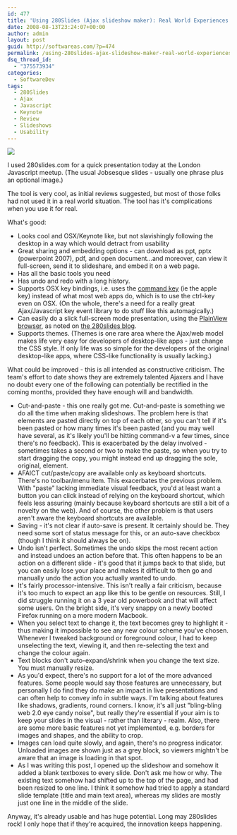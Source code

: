 ```yaml
---
id: 477
title: 'Using 280Slides (Ajax slideshow maker): Real World Experiences'
date: 2008-08-13T23:24:07+00:00
author: admin
layout: post
guid: http://softwareas.com/?p=474
permalink: /using-280slides-ajax-slideshow-maker-real-world-experiences/
dsq_thread_id:
  - "375573934"
categories:
  - SoftwareDev
tags:
  - 280Slides
  - Ajax
  - Javascript
  - Keynote
  - Review
  - Slideshows
  - Usability
---
```

<a href="http://280slides.com"><img src="http://picupper.com/2008/08/13/2628847277_f0dd16c0e1.jpg"/></a>

I used 280slides.com for a quick presentation today at the London Javascript meetup. (The usual Jobsesque slides - usually one phrase plus an optional image.)

The tool is very cool, as initial reviews suggested, but most of those folks had not used it in a real world situation. The tool has it's complications when you use it for real.

What's good:

* Looks cool and OSX/Keynote like, but not slavishingly following the desktop in a way which would detract from usability
* Great sharing and embedding options - can download as ppt, pptx (powerpoint 2007), pdf, and open document...and moreover, can view it full-screen, send it to slideshare, and embed it on a web page.
* Has all the basic tools you need
* Has undo and redo with a long history.
* Supports OSX key bindings, i.e. uses the <a href="http://en.wikipedia.org/wiki/Command_key">command key</a> (ie the apple key) instead of what most web apps do, which is to use the ctrl-key even on OSX. (On the whole, there's a need for a really great Ajax/Javascript key event library to do stuff like this automagically.)
* Can easily do a slick full-screen mode presentation, using the <a href="www.barbariangroup.com/software/plainview_app_1_0">PlainView browser</a>, as noted on <a href="http://blog.280north.com/2008/06/19/go-fullscreen-with-plainview/">the 280slides blog</a>.
* Supports themes. (Themes is one rare area where the Ajax/web model makes life very easy for developers of desktop-like apps - just change the CSS style. If only life was so simple for the developers of the original desktop-like apps, where CSS-like functionality is usually lacking.)

What could be improved - this is all intended as constructive criticism. The team's effort to date shows they are extremely talented Ajaxers and I have no doubt every one of the following can potentially be rectified in the coming months, provided they have enough will and bandwidth.

* Cut-and-paste - this one really got me. Cut-and-paste is something we do all the time when making slideshows. The problem here is that elements are pasted directly on top of each other, so you can't tell if it's been pasted or how many times it's been pasted (and you may well have several, as it's likely you'll be hitting command-v a few times, since there's no feedback). This is exacerbated by the delay involved - sometimes takes a second or two to make the paste, so when you try to start dragging the copy, you might instead end up dragging the sole, original, element.
* AFAICT cut/paste/copy are available only as keyboard shortcuts. There's no toolbar/menu item. This exacerbates the previous problem. With "paste" lacking immediate visual feedback, you'd at least want a button you can click instead of relying on the keyboard shortcut, which feels less assuring (mainly because keyboard shortcuts are still a bit of a novelty on the web). And of course, the other problem is that users aren't aware the keyboard shortcuts are available.
* Saving - it's not clear if auto-save is present. It certainly should be. They need some sort of status message for this, or an auto-save checkbox (though I think it should always be on).
* Undo isn't perfect. Sometimes the undo skips the most recent action and instead undoes an action before that. This often happens to be an action on a different slide - it's good that it jumps back to that slide, but you can easily lose your place and makes it difficult to then go and manually undo the action you actually wanted to undo.
* It's fairly processor-intensive. This isn't really a fair criticism, because it's too much to expect an app like this to be gentle on resources. Still, I did struggle running it on a 3 year old powerbook and that will affect some users. On the bright side, it's very snappy on a newly booted Firefox running on a more modern Macbook.
* When you select text to change it, the text becomes grey to highlight it - thus making it impossible to see any new colour scheme you've chosen. Whenever I tweaked background or foreground colour, I had to keep unselecting the text, viewing it, and then re-selecting the text and change the colour again.
* Text blocks don't auto-expand/shrink when you change the text size. You must manually resize.
* As you'd expect, there's no support for a lot of the more advanced features. Some people would say those features are unnecessary, but personally I do find they do make an impact in live presentations and can often help to convey info in subtle ways. I'm talking about features like shadows, gradients, round corners. I know, it's all just "bling-bling web 2.0 eye candy noise", but really they're essential if your aim is to keep your slides in the visual - rather than literary - realm. Also, there are some more basic features not yet implemented, e.g. borders for images and shapes, and the ability to crop.
* Images can load quite slowly, and again, there's no progress indicator. Unloaded images are shown just as a grey block, so viewers mightn't be aware that an image is loading in that spot.
* As I was writing this post, I opened up the slideshow and somehow it added a blank textboxes to every slide. Don't ask me how or why. The existing text somehow had shifted up to the top of the page, and had been resized to one line. I think it somehow had tried to apply a standard slide template (title and main text area), whereas my slides are mostly just one line in the middle of the slide.

Anyway, it's already usable and has huge potential. Long may 280slides rock! I only hope that if they're acquired, the innovation keeps happening.